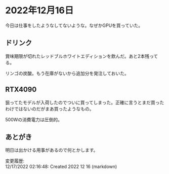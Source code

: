 # 2022年12月16日

今日は仕事をしたようなしてないような。なぜかGPUを買っていた。

## ドリンク

賞味期限が切れたレッドブルホワイトエディションを飲んだ。あと2本残ってる。

リンゴの炭酸。もう在庫がないから追加分を発注しておいた。

## RTX4090

狙ってたモデルが入荷したのでついに買ってしまった。正確に言うとまだ買ったわけではないのだがまあ買ったようなもの。

500Wの消費電力は圧倒的。

## あとがき

明日は出かける用事があるので何とかします。

変更履歴:  
12/17/2022 02:16:48: Created 2022 12 16 (markdown)  
